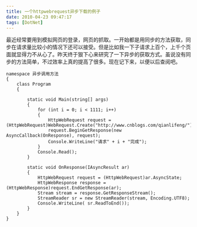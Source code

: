 ```yaml
---
title: 一个httpwebrequest异步下载的例子
date: 2010-04-23 09:47:17
tags: [DotNet]
---
```


最近经常要用到模拟网页的登录，网页的抓取。一开始都是用同步的方法获取，同步在请求量比较小的情况下还可以接受。但是比如我一下子请求上百个，上千个页面就显得力不从心了。昨天终于狠下心来研究了一下异步的获取方式。虽说没有同步的方法简单，不过效率上真的提高了很多。现在记下来，以便以后查阅吧。

```
namespace 异步调用方法
{
    class Program
    {

        static void Main(string[] args)
        {
            for (int i = 0; i < 1111; i++)
            {
                HttpWebRequest request = (HttpWebRequest)WebRequest.Create("http://www.cnblogs.com/qianlifeng/");
                request.BeginGetResponse(new AsyncCallback(OnResponse), request);
                Console.WriteLine("请求" + i + "完成");
            }
            Console.Read();
        }

        static void OnResponse(IAsyncResult ar)
        {
            HttpWebRequest request = (HttpWebRequest)ar.AsyncState;
            HttpWebResponse response = (HttpWebResponse)request.EndGetResponse(ar);
            Stream stream = response.GetResponseStream();
            StreamReader sr = new StreamReader(stream, Encoding.UTF8);
            Console.WriteLine( sr.ReadToEnd());
        }
    }
}
```
